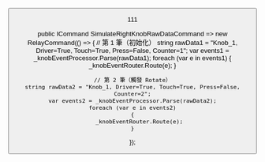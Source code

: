 <Button
    Content="模擬右 Knob Rotate"
    Command="{Binding SimulateRightKnobRawDataCommand}"
    Width="220"
    Height="50"
    Margin="10"/>

111


public ICommand SimulateRightKnobRawDataCommand => new RelayCommand(() =>
{
    // 第 1 筆（初始化）
    string rawData1 = "Knob_1, Driver=True, Touch=True, Press=False, Counter=1";
    var events1 = _knobEventProcessor.Parse(rawData1);
    foreach (var e in events1)
    {
        _knobEventRouter.Route(e);
    }

    // 第 2 筆（觸發 Rotate）
    string rawData2 = "Knob_1, Driver=True, Touch=True, Press=False, Counter=2";
    var events2 = _knobEventProcessor.Parse(rawData2);
    foreach (var e in events2)
    {
        _knobEventRouter.Route(e);
    }
});